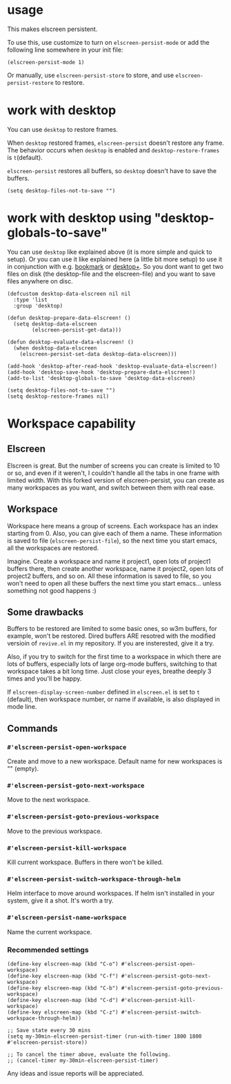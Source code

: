 usage
=====

This makes elscreen persistent.

To use this, use customize to turn on `elscreen-persist-mode`
or add the following line somewhere in your init file:

    (elscreen-persist-mode 1)

Or manually, use `elscreen-persist-store` to store,
and use `elscreen-persist-restore` to restore.

work with desktop
=================

You can use `desktop` to restore frames.

When `desktop` restored frames, `elscreen-persist` doesn't restore any frame.
The behavior occurs when `desktop` is enabled and `desktop-restore-frames` is `t`(default).

`elscreen-persist` restores all buffers, so `desktop` doesn't have to save the buffers.

    (setq desktop-files-not-to-save "")

work with desktop using "desktop-globals-to-save"
=================================================

You can use `desktop` like explained above (it is more simple and quick to setup). Or you
can use it like explained here (a little bit more setup) to use it in conjunction with
e.g. [bookmark](http://www.emacswiki.org/emacs/BookmarkPlus#toc7) or
[desktop+](https://github.com/ffevotte/desktop-plus). So you dont want to get two files on
disk (the desktop-file and the elscreen-file) and you want to save files anywhere on disc.

```elisp
(defcustom desktop-data-elscreen nil nil
  :type 'list
  :group 'desktop)

(defun desktop-prepare-data-elscreen! ()
  (setq desktop-data-elscreen
        (elscreen-persist-get-data)))

(defun desktop-evaluate-data-elscreen! ()
  (when desktop-data-elscreen
    (elscreen-persist-set-data desktop-data-elscreen)))

(add-hook 'desktop-after-read-hook 'desktop-evaluate-data-elscreen!)
(add-hook 'desktop-save-hook 'desktop-prepare-data-elscreen!)
(add-to-list 'desktop-globals-to-save 'desktop-data-elscreen)

(setq desktop-files-not-to-save "")
(setq desktop-restore-frames nil)
```

# Workspace capability
## Elscreen
Elscreen is great. But the number of screens you can create is limited
to 10 or so, and even if it weren't, I couldn't handle all the tabs in
one frame with limited width. With this forked version of
elscreen-persist, you can create as many workspaces as you want, and
switch between them with real ease.

## Workspace
Workspace here means a group of screens. Each workspace has an index
starting from 0. Also, you can give each of them a name. These
information is saved to file (`elscreen-persist-file`), so the next
time you start emacs, all the workspaces are restored.

Imagine. Create a workspace and name it project1, open lots of
project1 buffers there, then create another workspace, name it
project2, open lots of project2 buffers, and so on. All these
information is saved to file, so you won't need to open all these
buffers the next time you start emacs... unless something not good
happens :)

## Some drawbacks
Buffers to be restored are limited to some basic ones, so w3m buffers,
for example, won't be restored. Dired buffers ARE resotred with the
modified versioin of `revive.el` in my repository. If you are
insterested, give it a try.

Also, if you try to switch for the first time to a workspace in which
there are lots of buffers, especially lots of large org-mode buffers,
switching to that workspace takes a bit long time. Just close your
eyes, breathe deeply 3 times and you'll be happy.

If `elscreen-display-screen-number` defined in `elscreen.el` is set to
`t` (default), then workspace number, or name if available, is also
displayed in mode line.

## Commands
### `#'elscreen-persist-open-workspace`
Create and move to a new workspace. Default name for new workspaces is
"" (empty).

### `#'elscreen-persist-goto-next-workspace`
Move to the next workspace.

### `#'elscreen-persist-goto-previous-workspace`
Move to the previous workspace.

### `#'elscreen-persist-kill-workspace`
Kill current workspace. Buffers in there won't be killed.

### `#'elscreen-persist-switch-workspace-through-helm`
Helm interface to move around workspaces. If helm isn't installed in
your system, give it a shot. It's worth a try.

### `#'elscreen-persist-name-workspace`
Name the current workspace.

### Recommended settings
```elisp
(define-key elscreen-map (kbd "C-o") #'elscreen-persist-open-workspace)
(define-key elscreen-map (kbd "C-f") #'elscreen-persist-goto-next-workspace)
(define-key elscreen-map (kbd "C-b") #'elscreen-persist-goto-previous-workspace)
(define-key elscreen-map (kbd "C-d") #'elscreen-persist-kill-workspace)
(define-key elscreen-map (kbd "C-z") #'elscreen-persist-switch-workspace-through-helm))

;; Save state every 30 mins
(setq my-30min-elscreen-persist-timer (run-with-timer 1800 1800 #'elscreen-persist-store))

;; To cancel the timer above, evaluate the following.
;; (cancel-timer my-30min-elscreen-persist-timer)

```

Any ideas and issue reports will be appreciated.
